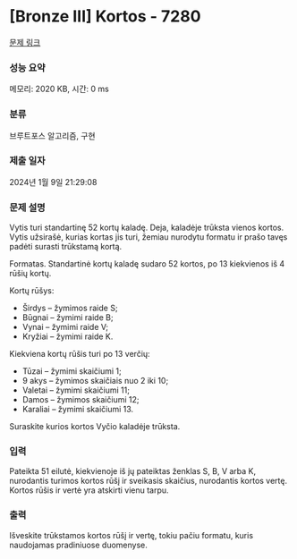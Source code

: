 # [Bronze III] Kortos - 7280 

[문제 링크](https://www.acmicpc.net/problem/7280) 

### 성능 요약

메모리: 2020 KB, 시간: 0 ms

### 분류

브루트포스 알고리즘, 구현

### 제출 일자

2024년 1월 9일 21:29:08

### 문제 설명

<p>Vytis turi standartinę 52 kortų kaladę. Deja, kaladėje trūksta vienos kortos. Vytis užsirašė, kurias kortas jis turi, žemiau nurodytu formatu ir prašo tavęs padėti surasti trūkstamą kortą.</p>

<p>Formatas. Standartinė kortų kaladę sudaro 52 kortos, po 13 kiekvienos iš 4 rūšių kortų.</p>

<p>Kortų rūšys:</p>

<ul>
	<li>Širdys – žymimos raide S;</li>
	<li>Būgnai – žymimi raide B;</li>
	<li>Vynai – žymimi raide V;</li>
	<li>Kryžiai – žymimi raide K.</li>
</ul>

<p>Kiekviena kortų rūšis turi po 13 verčių:</p>

<ul>
	<li>Tūzai – žymimi skaičiumi 1;</li>
	<li>9 akys – žymimos skaičiais nuo 2 iki 10;</li>
	<li>Valetai – žymimi skaičiumi 11;</li>
	<li>Damos – žymimos skaičiumi 12;</li>
	<li>Karaliai – žymimi skaičiumi 13.</li>
</ul>

<p>Suraskite kurios kortos Vyčio kaladėje trūksta.</p>

### 입력 

 <p>Pateikta 51 eilutė, kiekvienoje iš jų pateiktas ženklas S, B, V arba K, nurodantis turimos kortos rūšį ir sveikasis skaičius, nurodantis kortos vertę. Kortos rūšis ir vertė yra atskirti vienu tarpu.</p>

### 출력 

 <p>Išveskite trūkstamos kortos rūšį ir vertę, tokiu pačiu formatu, kuris naudojamas pradiniuose duomenyse.</p>

